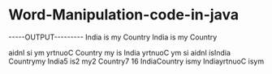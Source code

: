 # Word-Manipulation-code-in-java

-----OUTPUT---------
India is my Country
India 
is 
my 
Country 

aidnI si ym yrtnuoC 
Country my is India 
yrtnuoC ym si aidnI 
isIndia Countrymy 
India5 is2 my2 Country7 16
IndiaCountry ismy 
IndiayrtnuoC isym 
